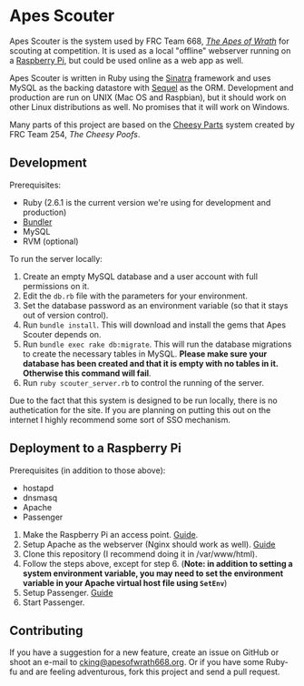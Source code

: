 # Apes Scouter 

Apes Scouter is the system used by FRC Team 668, [*The Apes of Wrath*](http://apesofwrath668.org/) for scouting at competition. It is used
as a local "offline" webserver running on a [Raspberry Pi](https://www.raspberrypi.org/), but could be used online as a web app as well.

Apes Scouter is written in Ruby using the [Sinatra](http://sinatrarb.com) framework and uses MySQL as the
backing datastore with [Sequel](http://sequel.jeremyevans.net/) as the ORM. Development and production are run on 
UNIX (Mac OS and Raspbian), but it should work on other Linux distributions as well. No promises that it will work on Windows.

Many parts of this project are based on the [Cheesy Parts](https://github.com/Team254/cheesy-parts) system created by FRC Team 254, *The Cheesy Poofs*.

## Development

Prerequisites:

* Ruby (2.6.1 is the current version we're using for development and production)
* [Bundler](http://gembundler.com)
* MySQL
* RVM (optional)

To run the server locally:

1. Create an empty MySQL database and a user account with full permissions on it.
1. Edit the `db.rb` file with the parameters for your environment.
1. Set the database password as an environment variable (so that it stays out of version control).
1. Run `bundle install`. This will download and install the gems that Apes Scouter depends on.
1. Run `bundle exec rake db:migrate`. This will run the database migrations to create the necessary tables in
MySQL. **Please make sure your database has been created and that it is empty with no tables in it. Otherwise this command will fail**.
1. Run `ruby scouter_server.rb` to control the running of the server.

Due to the fact that this system is designed to be run locally, there is no authetication for the site. If you are planning on putting this out on the internet I highly recommend some sort of SSO mechanism.

## Deployment to a Raspberry Pi

Prerequisites (in addition to those above):

* hostapd
* dnsmasq
* Apache
* Passenger

1. Make the Raspberry Pi an access point. [Guide](https://www.raspberrypi.org/documentation/configuration/wireless/access-point.md).
1. Setup Apache as the webserver (Nginx should work as well). [Guide](https://www.digitalocean.com/community/tutorials/how-to-install-the-apache-web-server-on-debian-9)
1. Clone this repository (I recommend doing it in /var/www/html).
1. Follow the steps above, except for step 6. (**Note: in addition to setting a system environment variable, you may need to set the environment variable in your Apache virtual host file using `SetEnv`**)
1. Setup Passenger. [Guide](https://www.phusionpassenger.com/docs/tutorials/what_is_passenger/)
1. Start Passenger.

## Contributing

If you have a suggestion for a new feature, create an issue on GitHub or shoot an e-mail to
[cking@apesofwrath668.org](mailto:cking@apesofwrath668.org). Or if you have some Ruby-fu and are feeling adventurous,
fork this project and send a pull request.

